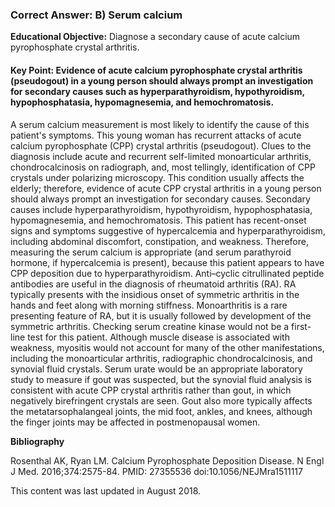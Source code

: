 
### Correct Answer: B) Serum calcium 

**Educational Objective:** Diagnose a secondary cause of acute calcium pyrophosphate crystal arthritis.

#### **Key Point:** Evidence of acute calcium pyrophosphate crystal arthritis (pseudogout) in a young person should always prompt an investigation for secondary causes such as hyperparathyroidism, hypothyroidism, hypophosphatasia, hypomagnesemia, and hemochromatosis.

A serum calcium measurement is most likely to identify the cause of this patient's symptoms. This young woman has recurrent attacks of acute calcium pyrophosphate (CPP) crystal arthritis (pseudogout). Clues to the diagnosis include acute and recurrent self-limited monoarticular arthritis, chondrocalcinosis on radiograph, and, most tellingly, identification of CPP crystals under polarizing microscopy. This condition usually affects the elderly; therefore, evidence of acute CPP crystal arthritis in a young person should always prompt an investigation for secondary causes. Secondary causes include hyperparathyroidism, hypothyroidism, hypophosphatasia, hypomagnesemia, and hemochromatosis. This patient has recent-onset signs and symptoms suggestive of hypercalcemia and hyperparathyroidism, including abdominal discomfort, constipation, and weakness. Therefore, measuring the serum calcium is appropriate (and serum parathyroid hormone, if hypercalcemia is present), because this patient appears to have CPP deposition due to hyperparathyroidism.
Anti–cyclic citrullinated peptide antibodies are useful in the diagnosis of rheumatoid arthritis (RA). RA typically presents with the insidious onset of symmetric arthritis in the hands and feet along with morning stiffness. Monoarthritis is a rare presenting feature of RA, but it is usually followed by development of the symmetric arthritis.
Checking serum creatine kinase would not be a first-line test for this patient. Although muscle disease is associated with weakness, myositis would not account for many of the other manifestations, including the monoarticular arthritis, radiographic chondrocalcinosis, and synovial fluid crystals.
Serum urate would be an appropriate laboratory study to measure if gout was suspected, but the synovial fluid analysis is consistent with acute CPP crystal arthritis rather than gout, in which negatively birefringent crystals are seen. Gout also more typically affects the metatarsophalangeal joints, the mid foot, ankles, and knees, although the finger joints may be affected in postmenopausal women.

**Bibliography**

Rosenthal AK, Ryan LM. Calcium Pyrophosphate Deposition Disease. N Engl J Med. 2016;374:2575-84. PMID: 27355536 doi:10.1056/NEJMra1511117

This content was last updated in August 2018.